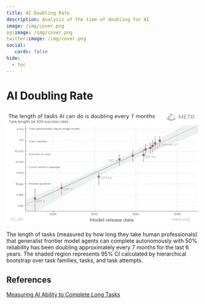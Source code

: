 ```yaml
---
title: AI Doubling Rate
description: Analysis of the time of doubling for AI
image: /img/cover.png
og:image: /img/cover.png
twitter:image: /img/cover.png
social:
   cards: false
hide:
  - toc
---
```


# AI Doubling Rate

![](length-of-tasks-log.png)

The length of tasks (measured by how long they take human professionals) that generalist frontier model agents can complete autonomously with 50% reliability has been doubling approximately every 7 months for the last 6 years. The shaded region represents 95% CI calculated by hierarchical bootstrap over task families, tasks, and task attempts.


## References

[Measuring AI Ability to Complete Long Tasks](https://metr.org/blog/2025-03-19-measuring-ai-ability-to-complete-long-tasks/)